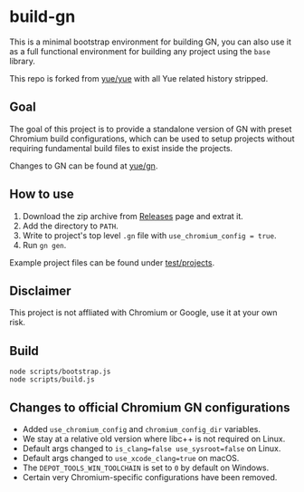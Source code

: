# build-gn

This is a minimal bootstrap environment for building GN, you can also use it
as a full functional environment for building any project using the `base`
library.

This repo is forked from [yue/yue](https://github.com/yue/yue) with all Yue
related history stripped.

## Goal

The goal of this project is to provide a standalone version of GN with preset
Chromium build configurations, which can be used to setup projects without
requiring fundamental build files to exist inside the projects.

Changes to GN can be found at [yue/gn](https://github.com/yue/gn).

## How to use

1. Download the zip archive from
   [Releases](https://github.com/yue/build-gn/releases) page and extrat it.
2. Add the directory to `PATH`.
3. Write to project's top level `.gn` file with `use_chromium_config = true`.
4. Run `gn gen`.

Example project files can be found under
[test/projects](https://github.com/yue/build-gn/tree/master/tests/projects).

## Disclaimer

This project is not affliated with Chromium or Google, use it at your own risk.

## Build

```
node scripts/bootstrap.js
node scripts/build.js
```

## Changes to official Chromium GN configurations

* Added `use_chromium_config` and `chromium_config_dir` variables.
* We stay at a relative old version where libc++ is not required on Linux.
* Default args changed to `is_clang=false use_sysroot=false` on Linux.
* Default args changed to `use_xcode_clang=true` on macOS.
* The `DEPOT_TOOLS_WIN_TOOLCHAIN` is set to `0` by default on Windows.
* Certain very Chromium-specific configurations have been removed.
